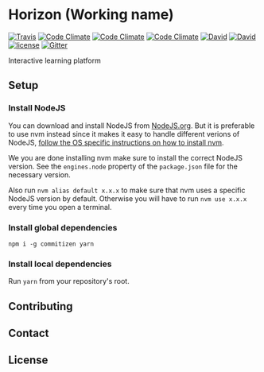 # Horizon (Working name)
[![Travis](https://travis-ci.org/SigmaITC/horizon.svg?branch=master)](https://travis-ci.org/SigmaITC/horizon)
[![Code Climate](https://codeclimate.com/github/SigmaITC/horizon/badges/gpa.svg)](https://codeclimate.com/github/SigmaITC/horizon)
[![Code Climate](https://codeclimate.com/github/SigmaITC/horizon/badges/coverage.svg)](https://codeclimate.com/github/SigmaITC/horizon/coverage)
[![Code Climate](https://codeclimate.com/github/SigmaITC/horizon/badges/issue_count.svg)](https://codeclimate.com/github/SigmaITC/horizon)
[![David](https://david-dm.org/SigmaITC/horizon.svg)](https://david-dm.org/SigmaITC/horizon)
[![David](https://david-dm.org/SigmaITC/horizon/dev-status.svg)](https://david-dm.org/SigmaITC/horizon)
[![license](https://img.shields.io/github/license/mashape/apistatus.svg)](https://github.com/SigmaITC/horizon/blob/master/LICENSE)
[![Gitter](https://img.shields.io/gitter/room/nwjs/nw.js.svg)](https://gitter.im/horizon-app)

Interactive learning platform


## Setup

### Install NodeJS
You can download and install NodeJS from [NodeJS.org](https://nodejs.org/).
But it is preferable to use nvm instead since it makes it easy to handle different verions of NodeJS, [follow the OS specific instructions on how to install nvm](https://github.com/creationix/nvm#installation).

We you are done installing nvm make sure to install the correct NodeJS version. See the `engines.node` property of the `package.json` file for the necessary version.

Also run `nvm alias default x.x.x` to make sure that nvm uses a specific NodeJS version by default. Otherwise you will have to run `nvm use x.x.x` every time you open a terminal.

### Install global dependencies
`npm i -g commitizen yarn`

### Install local dependencies
Run `yarn` from your repository's root.

## Contributing

## Contact

## License

